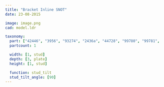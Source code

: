 ```yaml
---
title: "Bracket Inline SNOT"
date: 23-08-2015

image: image.png
cad: model.ldr

taxonomy:
  part: ["42446", "3956", "93274", "2436a", "44728", "99780", "99781", "99207", "98287", "2422"]
  partcount: 1

  width: [1, stud]
  depth: [3, plate]
  height: [1, stud]

  function: stud_tilt
  stud_tilt_angle: [90]
---
```

